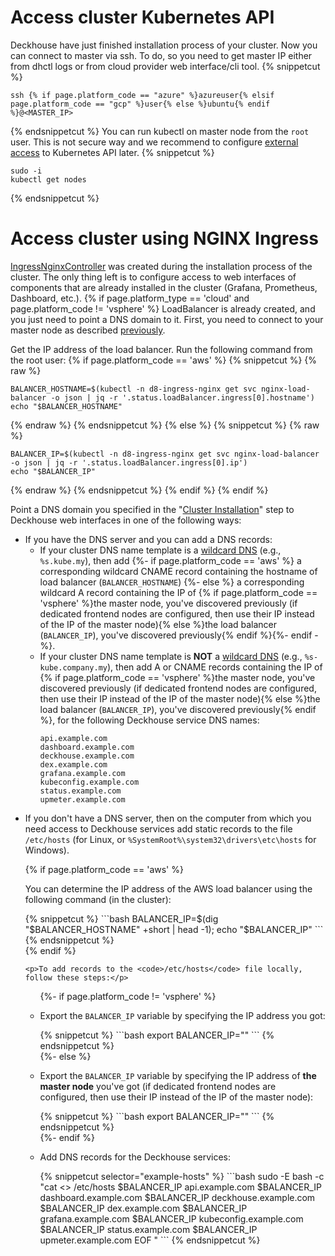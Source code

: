 <script type="text/javascript" src='{{ assets["getting-started.js"].digest_path }}'></script>
<script type="text/javascript" src='{{ assets["getting-started-access.js"].digest_path }}'></script>

# Access cluster Kubernetes API
Deckhouse have just finished installation process of your cluster. Now you can connect to master via ssh.
To do, so you need to get master IP either from dhctl logs or from cloud provider web interface/cli tool.
{% snippetcut %}
```shell
ssh {% if page.platform_code == "azure" %}azureuser{% elsif page.platform_code == "gcp" %}user{% else %}ubuntu{% endif %}@<MASTER_IP>
```
{% endsnippetcut %}
You can run kubectl on master node from the `root` user. This is not secure way and we recommend to configure [external access](/documentation/v1/modules/150-user-authn/faq.html#how-can-i-generate-a-kubeconfig-and-access-kubernetes-api) to Kubernetes API later.
{% snippetcut %}
```shell
sudo -i
kubectl get nodes
```
{% endsnippetcut %}

# Access cluster using NGINX Ingress
[IngressNginxController](/documentation/v1/modules/402-ingress-nginx/cr.html#ingressnginxcontroller) was created during the installation process of the cluster.
The only thing left is to configure access to web interfaces of components that are already installed in the cluster (Grafana, Prometheus, Dashboard, etc.).
{% if page.platform_type == 'cloud' and page.platform_code != 'vsphere' %}
LoadBalancer is already created, and you just need to point a DNS domain to it.
First, you need to connect to your master node as described [previously](#access-cluster-kubernetes-api).

Get the IP address of the load balancer. Run the following command from the root user:
{% if page.platform_code == 'aws' %}
{% snippetcut %}
{% raw %}
```shell
BALANCER_HOSTNAME=$(kubectl -n d8-ingress-nginx get svc nginx-load-balancer -o json | jq -r '.status.loadBalancer.ingress[0].hostname')
echo "$BALANCER_HOSTNAME"
```
{% endraw %}
{% endsnippetcut %}
{% else %}
{% snippetcut %}
{% raw %}
```shell
BALANCER_IP=$(kubectl -n d8-ingress-nginx get svc nginx-load-balancer -o json | jq -r '.status.loadBalancer.ingress[0].ip')
echo "$BALANCER_IP"
```
{% endraw %}
{% endsnippetcut %}
{% endif %}
{% endif %}

Point a DNS domain you specified in the "[Cluster Installation](./step3.html)" step to Deckhouse web interfaces in one of the following ways:
<ul>
  <li>If you have the DNS server and you can add a DNS records:
    <ul>
      <li>If your cluster DNS name template is a <a href="https://en.wikipedia.org/wiki/Wildcard_DNS_record">wildcard
        DNS</a> (e.g., <code>%s.kube.my</code>), then add
        {%- if page.platform_code == 'aws' %} a corresponding wildcard CNAME record containing the hostname of load
        balancer (<code>BALANCER_HOSTNAME</code>)
        {%- else %} a corresponding wildcard A record containing the IP of {% if page.platform_code == 'vsphere' %}the master node, you've discovered previously (if dedicated frontend nodes are configured, then use their IP instead of the IP of the master node){% else %}the load balancer (<code>BALANCER_IP</code>), you've discovered previously{% endif %}{%- endif -%}.
      </li>
      <li>If your cluster DNS name template is <strong>NOT</strong> a <a
              href="https://en.wikipedia.org/wiki/Wildcard_DNS_record">wildcard DNS</a> (e.g., <code>%s-kube.company.my</code>),
        then add A or CNAME records containing the IP of {% if page.platform_code == 'vsphere' %}the master node, you've discovered
        previously (if dedicated frontend nodes are configured, then use their IP instead of the IP of the master node){% else %}the load balancer (<code>BALANCER_IP</code>), you've discovered
        previously{% endif %}, for the following Deckhouse service DNS names:
        <div class="highlight">
<pre class="highlight">
<code example-hosts>api.example.com
dashboard.example.com
deckhouse.example.com
dex.example.com
grafana.example.com
kubeconfig.example.com
status.example.com
upmeter.example.com</code>
</pre>
      </div>
    </li>
  </ul>
</li>
  <li><p>If you don't have a DNS server, then on the computer from which you need access to Deckhouse services add static records to the file <code>/etc/hosts</code> (for Linux, or <code>%SystemRoot%\system32\drivers\etc\hosts</code> for Windows).</p>
{% if page.platform_code == 'aws' %}
    <p>You can determine the IP address of the AWS load balancer using the following command (in the cluster):</p>

<div markdown="1">
{% snippetcut %}
```bash
BALANCER_IP=$(dig "$BALANCER_HOSTNAME" +short | head -1); echo "$BALANCER_IP"
```
{% endsnippetcut %}
</div>
{% endif %}

    <p>To add records to the <code>/etc/hosts</code> file locally, follow these steps:</p>

  <ul>
{%- if page.platform_code != 'vsphere' %}
    <li><p>Export the <code>BALANCER_IP</code> variable by specifying the IP address you got:</p>
{% snippetcut %}
```bash
export BALANCER_IP="<BALANCER_IP>"
```
{% endsnippetcut %}
    </li>
{%- else %}
    <li><p>Export the <code>BALANCER_IP</code> variable by specifying the IP address of <strong>the master node</strong> you've got (if dedicated frontend nodes are configured, then use their IP instead of the IP of the master node):</p>
{% snippetcut %}
```bash
export BALANCER_IP="<MASTER_OR_FRONT_IP>"
```
{% endsnippetcut %}
    </li>
{%- endif %}
  <li><p>Add DNS records for the Deckhouse services:</p>
{% snippetcut selector="example-hosts" %}
```bash
sudo -E bash -c "cat <<EOF >> /etc/hosts
$BALANCER_IP api.example.com
$BALANCER_IP dashboard.example.com
$BALANCER_IP deckhouse.example.com
$BALANCER_IP dex.example.com
$BALANCER_IP grafana.example.com
$BALANCER_IP kubeconfig.example.com
$BALANCER_IP status.example.com
$BALANCER_IP upmeter.example.com
EOF
"
```
{% endsnippetcut %}
</li>
</ul></li>
</ul>
